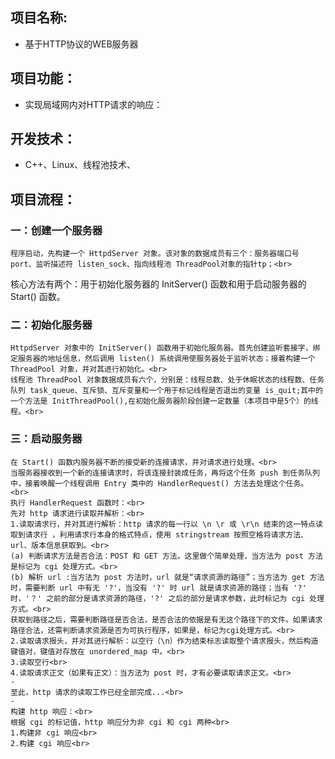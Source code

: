 ## 项目名称:
-
	基于HTTP协议的WEB服务器
## 项目功能：
-
	实现局域网内对HTTP请求的响应：
## 开发技术：
-
	C++、Linux、线程池技术、
## 项目流程：
### 一：创建一个服务器<br>
	程序启动，先构建一个 HttpdServer 对象。该对象的数据成员有三个：服务器端口号 port、监听描述符 listen_sock、指向线程池 ThreadPool对象的指针tp；<br>
核心方法有两个：用于初始化服务器的 InitServer() 函数和用于启动服务器的 Start() 函数。<br>
### 二：初始化服务器<br>
	HttpdServer 对象中的 InitServer() 函数用于初始化服务器。首先创建监听套接字，绑定服务器的地址信息，然后调用 listen() 系统调用使服务器处于监听状态；接着构建一个 ThreadPool 对象，并对其进行初始化。<br>
	线程池 ThreadPool 对象数据成员有六个，分别是：线程总数、处于休眠状态的线程数、任务队列 task_queue、互斥锁、互斥变量和一个用于标记线程是否退出的变量 is_quit;其中的一个方法是 InitThreadPool(),在初始化服务器阶段创建一定数量（本项目中是5个）的线程。<br>
### 三：启动服务器<br>
	在 Start() 函数内服务器不断的接受新的连接请求，并对请求进行处理。<br>
	当服务器接收到一个新的连接请求时，将该连接封装成任务，再将这个任务 push 到任务队列中，接着唤醒一个线程调用 Entry 类中的 HandlerRequest() 方法去处理这个任务。<br>
	执行 HandlerRequest 函数时：<br>
	先对 http 请求进行读取并解析：<br>
	1.读取请求行，并对其进行解析：http 请求的每一行以 \n \r 或 \r\n 结束的这一特点读取到请求行 ，利用请求行本身的格式特点，使用 stringstream 按照空格将请求方法、url、版本信息获取到。<br>
	(a) 判断请求方法是否合法：POST 和 GET 方法。这里做个简单处理，当方法为 post 方法是标记为 cgi 处理方式。<br>
	(b) 解析 url :当方法为 post 方法时，url 就是“请求资源的路径”；当方法为 get 方法时，需要判断 url 中有无 '?'，当没有 '?' 时 url 就是请求资源的路径；当有 '?' 时，'？' 之前的部分是请求资源的路径，'?' 之后的部分是请求参数，此时标记为 cgi 处理方式。<br>
	获取到路径之后，需要判断路径是否合法，是否合法的依据是有无这个路径下的文件。如果请求路径合法，还需判断请求资源是否为可执行程序，如果是，标记为cgi处理方式。<br>
	2.读取请求报头，并对其进行解析：以空行（\n）作为结束标志读取整个请求报头，然后构造键值对，键值对存放在 unordered_map 中。<br>
	3.读取空行<br>
	4.读取请求正文（如果有正文）：当方法为 post 时，才有必要读取请求正文。<br>
	-
	至此，http 请求的读取工作已经全部完成...<br>
	-
	构建 http 响应：<br>
	根据 cgi 的标记值，http 响应分为非 cgi 和 cgi 两种<br>
	1.构建非 cgi 响应<br>
	2.构建 cgi 响应<br>



















































	
